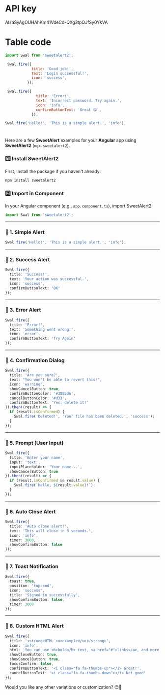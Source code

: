 # API key

AIzaSyAgOUHAhKm41VdeCd-QXg3tpQJfSy0YkVA

# Table code

```js
import Swal from 'sweetalert2';

 Swal.fire({
            title: 'Good job!',
            text: 'Login successful!',
            icon: 'success',
          });

 Swal.fire({
              title: 'Error!',
              text: 'Incorrect password. Try again.',
              icon: 'info',
              confirmButtonText: 'Great 😋',
            });

Swal.fire('Hello!', 'This is a simple alert.', 'info');


```

# 

Here are a few **SweetAlert** examples for your **Angular** app using **SweetAlert2** (`ngx-sweetalert2`).  

### 1️⃣ Install SweetAlert2  
First, install the package if you haven't already:  
```sh
npm install sweetalert2
```

### 2️⃣ Import in Component  
In your Angular component (e.g., `app.component.ts`), import SweetAlert2:  
```typescript
import Swal from 'sweetalert2';
```

---

### 📌 1. Simple Alert  
```typescript
Swal.fire('Hello!', 'This is a simple alert.', 'info');
```

---

### 📌 2. Success Alert  
```typescript
Swal.fire({
  title: 'Success!',
  text: 'Your action was successful.',
  icon: 'success',
  confirmButtonText: 'OK'
});
```

---

### 📌 3. Error Alert  
```typescript
Swal.fire({
  title: 'Error!',
  text: 'Something went wrong!',
  icon: 'error',
  confirmButtonText: 'Try Again'
});
```

---

### 📌 4. Confirmation Dialog  
```typescript
Swal.fire({
  title: 'Are you sure?',
  text: "You won't be able to revert this!",
  icon: 'warning',
  showCancelButton: true,
  confirmButtonColor: '#3085d6',
  cancelButtonColor: '#d33',
  confirmButtonText: 'Yes, delete it!'
}).then((result) => {
  if (result.isConfirmed) {
    Swal.fire('Deleted!', 'Your file has been deleted.', 'success');
  }
});
```

---

### 📌 5. Prompt (User Input)  
```typescript
Swal.fire({
  title: 'Enter your name',
  input: 'text',
  inputPlaceholder: 'Your name...',
  showCancelButton: true
}).then((result) => {
  if (result.isConfirmed && result.value) {
    Swal.fire(`Hello, ${result.value}!`);
  }
});
```

---

### 📌 6. Auto Close Alert  
```typescript
Swal.fire({
  title: 'Auto close alert!',
  text: 'This will close in 3 seconds.',
  icon: 'info',
  timer: 3000,
  showConfirmButton: false
});
```

---

### 📌 7. Toast Notification  
```typescript
Swal.fire({
  toast: true,
  position: 'top-end',
  icon: 'success',
  title: 'Signed in successfully',
  showConfirmButton: false,
  timer: 3000
});
```

---

### 📌 8. Custom HTML Alert  
```typescript
Swal.fire({
  title: '<strong>HTML <u>example</u></strong>',
  icon: 'info',
  html: 'You can use <b>bold</b> text, <a href="#">links</a>, and more!',
  showCloseButton: true,
  showCancelButton: true,
  focusConfirm: false,
  confirmButtonText: '<i class="fa fa-thumbs-up"></i> Great!',
  cancelButtonText: '<i class="fa fa-thumbs-down"></i> Not good'
});
```

Would you like any other variations or customization? 😊🚀

